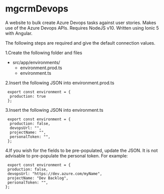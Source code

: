 # mgcrmDevops
A website to bulk create Azure Devops tasks against user stories. Makes use of the Azure Devops APIs. Requires NodeJS v10. Written using Ionic 5 with Angular. 

The following steps are required and give the default connection values.

1.Create the following folder and files

- src/app/environments/
  - environment.prod.ts
  - environment.ts
 

2.Insert the following JSON into environment.prod.ts
````
 export const environment = {
  production: true
 };
 ````
3.Insert the following JSON into environment.ts
````
 export const environment = {
  production: false,
  devopsUrl: "",
  projectName: "",
  personalToken: "",
 };
 ````
 
 4.If you wish for the fields to be pre-populated, update the JSON. It is not advisable to pre-populate the personal token. For example:
 ````
  export const environment = {
  production: false,
  devopsUrl: "https://dev.azure.com/myName",
  projectName: "Dev Backlog",
  personalToken: "",
 };
 ````
